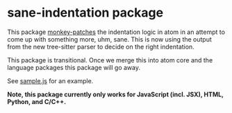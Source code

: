 # sane-indentation package

This package [monkey-patches](https://en.wikipedia.org/wiki/Monkey_patch) the
indentation logic in atom in an attempt to come up with something more, uhm,
sane. This is now using the output from the new tree-sitter parser to decide on
the right indentation.

This package is transitional. Once we merge this into atom core and the language
packages this package will go away.

See [sample.js](https://github.com/chfritz/atom-sane-indentation/blob/master/spec/fixtures/sample.js) for an example.

**Note, this package currently only works for JavaScript (incl. JSX), HTML, Python, and C/C++.**
